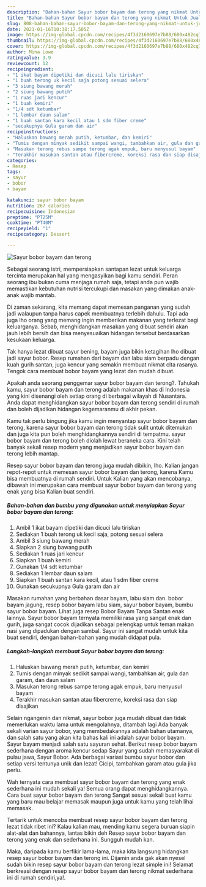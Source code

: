 ```yaml
---
description: "Bahan-bahan Sayur bobor bayam dan terong yang nikmat Untuk Jualan"
title: "Bahan-bahan Sayur bobor bayam dan terong yang nikmat Untuk Jualan"
slug: 808-bahan-bahan-sayur-bobor-bayam-dan-terong-yang-nikmat-untuk-jualan
date: 2021-01-16T10:38:17.505Z
image: https://img-global.cpcdn.com/recipes/4f3d2160697e7b88/680x482cq70/sayur-bobor-bayam-dan-terong-foto-resep-utama.jpg
thumbnail: https://img-global.cpcdn.com/recipes/4f3d2160697e7b88/680x482cq70/sayur-bobor-bayam-dan-terong-foto-resep-utama.jpg
cover: https://img-global.cpcdn.com/recipes/4f3d2160697e7b88/680x482cq70/sayur-bobor-bayam-dan-terong-foto-resep-utama.jpg
author: Mina Lowe
ratingvalue: 3.9
reviewcount: 12
recipeingredient:
- "1 ikat bayam dipetiki dan dicuci lalu tiriskan"
- "1 buah terong uk kecil saja potong sesuai selera"
- "3 siung bawang merah"
- "2 siung bawang putih"
- "1 ruas jari kencur"
- "1 buah kemiri"
- "1/4 sdt ketumbar"
- "1 lembar daun salam"
- "1 buah santan kara kecil atau 1 sdm fiber creme"
- "secukupnya Gula garam dan air"
recipeinstructions:
- "Haluskan bawang merah putih, ketumbar, dan kemiri"
- "Tumis dengan minyak sedikit sampai wangi, tambahkan air, gula dan garam, dan daun salam"
- "Masukan terong rebus sampe terong agak empuk, baru menyusul bayam"
- "Terakhir masukan santan atau fibercreme, koreksi rasa dan siap disajikan"
categories:
- Resep
tags:
- sayur
- bobor
- bayam

katakunci: sayur bobor bayam 
nutrition: 267 calories
recipecuisine: Indonesian
preptime: "PT25M"
cooktime: "PT40M"
recipeyield: "1"
recipecategory: Dessert

---
```



![Sayur bobor bayam dan terong](https://img-global.cpcdn.com/recipes/4f3d2160697e7b88/680x482cq70/sayur-bobor-bayam-dan-terong-foto-resep-utama.jpg)

Sebagai seorang istri, mempersiapkan santapan lezat untuk keluarga tercinta merupakan hal yang mengasyikan bagi kamu sendiri. Peran seorang ibu bukan cuma menjaga rumah saja, tetapi anda pun wajib memastikan kebutuhan nutrisi tercukupi dan masakan yang dimakan anak-anak wajib mantab.

Di zaman  sekarang, kita memang dapat memesan panganan yang sudah jadi walaupun tanpa harus capek membuatnya terlebih dahulu. Tapi ada juga lho orang yang memang ingin memberikan makanan yang terlezat bagi keluarganya. Sebab, menghidangkan masakan yang dibuat sendiri akan jauh lebih bersih dan bisa menyesuaikan hidangan tersebut berdasarkan kesukaan keluarga. 

Tak hanya lezat dibuat sayur bening, bayam juga bikin ketagihan lho dibuat jadi sayur bobor. Resep rumahan dari bayam dan labu siam berpadu dengan kuah gurih santan, juga kencur yang semakin membuat nikmat cita rasanya. Tengok cara membuat bobor bayam yang lezat dan mudah dibuat.

Apakah anda seorang penggemar sayur bobor bayam dan terong?. Tahukah kamu, sayur bobor bayam dan terong adalah makanan khas di Indonesia yang kini disenangi oleh setiap orang di berbagai wilayah di Nusantara. Anda dapat menghidangkan sayur bobor bayam dan terong sendiri di rumah dan boleh dijadikan hidangan kegemaranmu di akhir pekan.

Kamu tak perlu bingung jika kamu ingin menyantap sayur bobor bayam dan terong, karena sayur bobor bayam dan terong tidak sulit untuk ditemukan dan juga kita pun boleh menghidangkannya sendiri di tempatmu. sayur bobor bayam dan terong boleh diolah lewat beraneka cara. Kini telah banyak sekali resep modern yang menjadikan sayur bobor bayam dan terong lebih mantap.

Resep sayur bobor bayam dan terong juga mudah dibikin, lho. Kalian jangan repot-repot untuk memesan sayur bobor bayam dan terong, karena Kamu bisa membuatnya di rumah sendiri. Untuk Kalian yang akan mencobanya, dibawah ini merupakan cara membuat sayur bobor bayam dan terong yang enak yang bisa Kalian buat sendiri.

<!--inarticleads1-->

##### Bahan-bahan dan bumbu yang digunakan untuk menyiapkan Sayur bobor bayam dan terong:

1. Ambil 1 ikat bayam dipetiki dan dicuci lalu tiriskan
1. Sediakan 1 buah terong uk kecil saja, potong sesuai selera
1. Ambil 3 siung bawang merah
1. Siapkan 2 siung bawang putih
1. Sediakan 1 ruas jari kencur
1. Siapkan 1 buah kemiri
1. Gunakan 1/4 sdt ketumbar
1. Sediakan 1 lembar daun salam
1. Siapkan 1 buah santan kara kecil, atau 1 sdm fiber creme
1. Gunakan secukupnya Gula garam dan air


Masakan rumahan yang berbahan dasar bayam, labu siam dan. bobor bayam jagung, resep bobor bayam labu siam, sayur bobor bayam, bumbu sayur bobor bayam. Lihat juga resep Bobor Bayam Tanpa Santan enak lainnya. Sayur bobor bayam ternyata memiliki rasa yang sangat enak dan gurih, juga sangat cocok dijadikan sebagai pelengkap untuk teman makan nasi yang dipadukan dengan sambal. Sayur ini sangat mudah untuk kita buat sendiri, dengan bahan-bahan yang mudah didapat pula. 

<!--inarticleads2-->

##### Langkah-langkah membuat Sayur bobor bayam dan terong:

1. Haluskan bawang merah putih, ketumbar, dan kemiri
1. Tumis dengan minyak sedikit sampai wangi, tambahkan air, gula dan garam, dan daun salam
1. Masukan terong rebus sampe terong agak empuk, baru menyusul bayam
1. Terakhir masukan santan atau fibercreme, koreksi rasa dan siap disajikan


Selain ngangenin dan nikmat, sayur bobor juga mudah dibuat dan tidak memerlukan waktu lama untuk mengolahnya, ditambah lagi Ada banyak sekali varian sayur bobor, yang membedakannya adalah bahan utamanya, dan salah satu yang akan kita bahas kali ini adalah sayur bobor bayam. Sayur bayam menjadi salah satu sayuran sehat. Berikut resep bobor bayam sederhana dengan aroma kencur sedap Sayur yang sudah memasyarakat di pulau jawa, Sayur Bobor. Ada berbagai variasi bumbu sayur bobor dan setiap versi tentunya unik dan lezat! Cicipi, tambahkan garam atau gula jika perlu. 

Wah ternyata cara membuat sayur bobor bayam dan terong yang enak sederhana ini mudah sekali ya! Semua orang dapat menghidangkannya. Cara buat sayur bobor bayam dan terong Sangat sesuai sekali buat kamu yang baru mau belajar memasak maupun juga untuk kamu yang telah lihai memasak.

Tertarik untuk mencoba membuat resep sayur bobor bayam dan terong lezat tidak ribet ini? Kalau kalian mau, mending kamu segera buruan siapin alat-alat dan bahannya, lantas bikin deh Resep sayur bobor bayam dan terong yang enak dan sederhana ini. Sungguh mudah kan. 

Maka, daripada kamu berfikir lama-lama, maka kita langsung hidangkan resep sayur bobor bayam dan terong ini. Dijamin anda gak akan nyesel sudah bikin resep sayur bobor bayam dan terong lezat simple ini! Selamat berkreasi dengan resep sayur bobor bayam dan terong nikmat sederhana ini di rumah sendiri,ya!.

